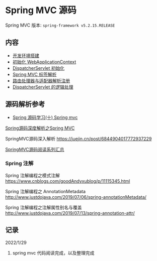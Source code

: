 
# Spring MVC 源码

Spring MVC 版本: `spring-framework v5.2.15.RELEASE`

## 内容

- [开发环境搭建](/springmvccode/springmvc_start.md)
- [初始化 WebApplicationContext](/springmvccode/springmvc_context.md)
- [DispatcherServlet 初始化](/springmvccode/springmvc_initservlet.md)
- [Spring MVC 标签解析](/springmvccode/springmvc_mvcnamespacehandler.md)
- [路由处理器与适配器解析注册](/springmvccode/springmvc_requestmapping.md)
- [DispatcherServlet 的逻辑处理](/springmvccode/springmvc_dodispatch.md)


## 源码解析参考

- [Spring 源码学习(十) Spring mvc](http://www.justdojava.com/2019/07/21/spring-analysis-note-10)

[Spring源码深度解析之Spring MVC](https://www.cnblogs.com/xxkj/p/14208598.html)

SpringMVC源码深入解析 https://juejin.cn/post/6844904017772937229

[SpringMVC源码阅读系列汇总](https://www.cnblogs.com/Java-Starter/category/1388418.html)

### Spring 注解

Spring 注解编程之模式注解
https://www.cnblogs.com/goodAndyxublog/p/11115345.html


Spring 注解编程之 AnnotationMetadata
http://www.justdojava.com/2019/07/06/spring-annotationMetadata/

Spring 注解编程之注解属性别名与覆盖
http://www.justdojava.com/2019/07/13/spring-annotation-attr/



## 记录

2022/1/29
1. spring mvc 代码阅读完成，以及整理完成

